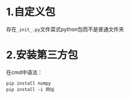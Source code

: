 # 1.自定义包
存在`_init_.py`文件菜式python包而不是普通文件夹
# 2.安装第三方包
在cmd中语法：
```
pip install numpy
pip install -i 网址
```